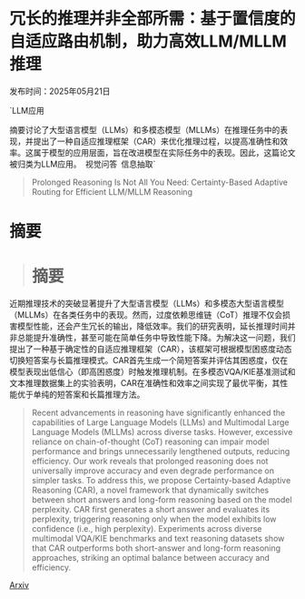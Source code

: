 # 冗长的推理并非全部所需：基于置信度的自适应路由机制，助力高效LLM/MLLM推理

发布时间：2025年05月21日

`LLM应用

摘要讨论了大型语言模型（LLMs）和多模态模型（MLLMs）在推理任务中的表现，并提出了一种自适应推理框架（CAR）来优化推理过程，以提高准确性和效率。这属于模型的应用层面，旨在改进模型在实际任务中的表现。因此，这篇论文被归类为LLM应用。` `视觉问答` `信息抽取`

> Prolonged Reasoning Is Not All You Need: Certainty-Based Adaptive Routing for Efficient LLM/MLLM Reasoning

# 摘要

> # 摘要
近期推理技术的突破显著提升了大型语言模型（LLMs）和多模态大型语言模型（MLLMs）在各类任务中的表现。然而，过度依赖思维链（CoT）推理不仅会损害模型性能，还会产生冗长的输出，降低效率。我们的研究表明，延长推理时间并非总能提升准确性，甚至可能在简单任务中导致性能下降。为解决这一问题，我们提出了一种基于确定性的自适应推理框架（CAR），该框架可根据模型困惑度动态切换短答案与长篇推理模式。CAR首先生成一个简短答案并评估其困惑度，仅在模型表现出低信心（即高困惑度）时触发推理机制。在多模态VQA/KIE基准测试和文本推理数据集上的实验表明，CAR在准确性和效率之间实现了最优平衡，其性能优于单纯的短答案和长篇推理方法。

> Recent advancements in reasoning have significantly enhanced the capabilities of Large Language Models (LLMs) and Multimodal Large Language Models (MLLMs) across diverse tasks. However, excessive reliance on chain-of-thought (CoT) reasoning can impair model performance and brings unnecessarily lengthened outputs, reducing efficiency. Our work reveals that prolonged reasoning does not universally improve accuracy and even degrade performance on simpler tasks. To address this, we propose Certainty-based Adaptive Reasoning (CAR), a novel framework that dynamically switches between short answers and long-form reasoning based on the model perplexity. CAR first generates a short answer and evaluates its perplexity, triggering reasoning only when the model exhibits low confidence (i.e., high perplexity). Experiments across diverse multimodal VQA/KIE benchmarks and text reasoning datasets show that CAR outperforms both short-answer and long-form reasoning approaches, striking an optimal balance between accuracy and efficiency.

[Arxiv](https://arxiv.org/abs/2505.15154)